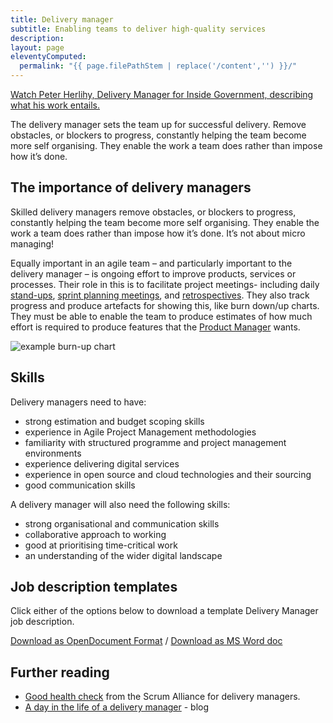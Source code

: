 ```yaml
---
title: Delivery manager
subtitle: Enabling teams to deliver high-quality services
description:
layout: page
eleventyComputed:
  permalink: "{{ page.filePathStem | replace('/content','') }}/"
---
```


[Watch Peter Herlihy, Delivery Manager for Inside Government, describing what his work entails.](https://web.archive.org/web/20150912033731/https://www.youtube.com/watch?v=ipHEn97mws4)

The delivery manager sets the team up for successful delivery. Remove obstacles, or blockers to progress, constantly helping the team become more self organising. They enable the work a team does rather than impose how it’s done.

## The importance of delivery managers

Skilled delivery managers remove obstacles, or blockers to progress, constantly helping the team become more self organising. They enable the work a team does rather than impose how it’s done. It’s not about micro managing!

Equally important in an agile team – and particularly important to the delivery manager – is ongoing effort to improve products, services or processes. Their role in this is to facilitate project meetings- including daily [stand-ups](https://web.archive.org/web/20150912033731/https://www.gov.uk/service-manual/agile/features-of-agile.html), [sprint planning meetings](https://web.archive.org/web/20150912033731/https://www.gov.uk/service-manual/agile/features-of-agile.html), and [retrospectives](https://web.archive.org/web/20150912033731/https://www.gov.uk/service-manual/agile/running-retrospectives.html). They also track progress and produce artefacts for showing this, like burn down/up charts. They must be able to enable the team to produce estimates of how much effort is required to produce features that the [Product Manager](/version-1/guides/service-manager/) wants.

![example burn-up chart](/assets/content/version-1/guides/images/burn-up.png)

## Skills

Delivery managers need to have:

- strong estimation and budget scoping skills
- experience in Agile Project Management methodologies
- familiarity with structured programme and project management environments
- experience delivering digital services
- experience in open source and cloud technologies and their sourcing
- good communication skills

A delivery manager will also need the following skills:

- strong organisational and communication skills
- collaborative approach to working
- good at prioritising time-critical work
- an understanding of the wider digital landscape

## Job description templates

Click either of the options below to download a template Delivery Manager job description.

[Download as OpenDocument Format](/assets/content/version-1/guides/documents/DeliveryManager-generic.odt) / [Download as MS Word doc](/assets/content/version-1/guides/documents/DeliveryManager-generic.docx)

## Further reading

- [Good health check](https://www.scrumalliance.org/community/articles/2008/july/the-manager-s-role-in-agile) from the Scrum Alliance for delivery managers.
- [A day in the life of a delivery manager](https://gds.blog.gov.uk/2012/12/12/a-day-in-the-life-of-a-delivery-manager/) - blog
